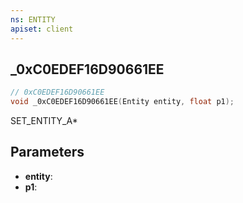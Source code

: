 ```yaml
---
ns: ENTITY
apiset: client
---
```

## _0xC0EDEF16D90661EE

```c
// 0xC0EDEF16D90661EE
void _0xC0EDEF16D90661EE(Entity entity, float p1);
```

SET_ENTITY_A*

## Parameters
* **entity**:
* **p1**: